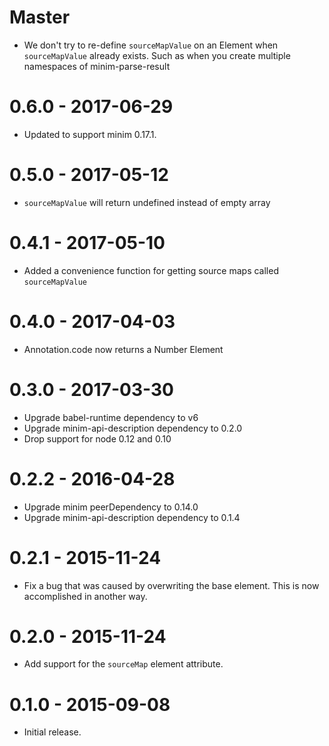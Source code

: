 # Master

- We don't try to re-define `sourceMapValue` on an Element when
  `sourceMapValue` already exists. Such as when you create multiple namespaces
  of minim-parse-result

# 0.6.0 - 2017-06-29

- Updated to support minim 0.17.1.

# 0.5.0 - 2017-05-12

- `sourceMapValue` will return undefined instead of empty array

# 0.4.1 - 2017-05-10

- Added a convenience function for getting source maps called `sourceMapValue`

# 0.4.0 - 2017-04-03

- Annotation.code now returns a Number Element

# 0.3.0 - 2017-03-30

- Upgrade babel-runtime dependency to v6
- Upgrade minim-api-description dependency to 0.2.0
- Drop support for node 0.12 and 0.10

# 0.2.2 - 2016-04-28

- Upgrade minim peerDependency to 0.14.0
- Upgrade minim-api-description dependency to 0.1.4

# 0.2.1 - 2015-11-24

- Fix a bug that was caused by overwriting the base element. This is now accomplished in another way.

# 0.2.0 - 2015-11-24

- Add support for the `sourceMap` element attribute.

# 0.1.0 - 2015-09-08

- Initial release.
